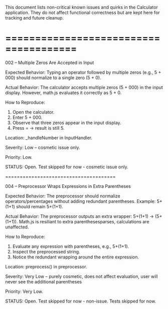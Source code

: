 This document lists non-critical known issues and quirks in the Calculator application. 
They do not affect functional correctness but are kept here for tracking and future cleanup.

======================================
======================================

002 – Multiple Zeros Are Accepted in Input

Expected Behavior:
Typing an operator followed by multiple zeros (e.g., 5 + 000) should normalize to a single zero (5 + 0).

Actual Behavior:
The calculator accepts multiple zeros (5 + 000) in the input display. However, math.js evaluates it correctly as 5 + 0.

How to Reproduce:
1. Open the calculator.
2. Enter 5 + 000.
3. Observe that three zeros appear in the input display.
4. Press = → result is still 5.

Location:
_handleNumber in InputHandler.

Severity:
Low – cosmetic issue only.

Priority:
Low.

STATUS: Open. Test skipped for now - cosmetic issue only. 

======================================

004 – Preprocessor Wraps Expressions in Extra Parentheses

Expected Behavior:
The preprocessor should normalize operators/percentages without adding redundant parentheses.
Example: 5+(1+1) should remain 5+(1+1).

Actual Behavior:
The preprocessor outputs an extra wrapper:
5+(1+1) → (5+(1+1)).
Math.js is resiliant to extra parenthesesparses, calculations are unaffected.

How to Reproduce:
1. Evaluate any expression with parentheses, e.g., 5+(1+1).
2. Inspect the preprocessed string.
3. Notice the redundant wrapping around the entire expression.

Location:
preprocess() in preprocessor.

Severity:
Very Low – purely cosmetic, does not affect evaluation, user will never see the additional parentheses

Priority:
Very Low.

STATUS: Open. Test skipped for now - non-issue. Tests skipped for now.
